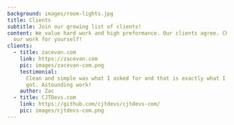 ```yaml
---
background: images/room-lights.jpg
title: Clients
subtitle: ​​Join our growing list of clients!
content: We value hard work and high preformance. Our clients agree. Check out
  our work for yourself!
clients:
  - title: zacevan.com
    link: https://zacevan.com
    pic: images/zacevan-com.png
    testimonial:
      Clean and simple was what I asked for and that is exactly what I
      got. Astounding work!
    author: Zac
  - title: CJTDevs.com
    link: https://github.com/cjtdevs/cjtdevs-com/
    pic: images/cjtdevs-com.png
---
```

